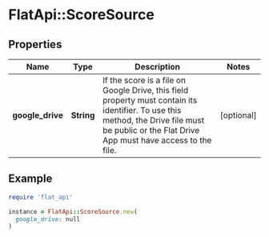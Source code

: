 # FlatApi::ScoreSource

## Properties

| Name | Type | Description | Notes |
| ---- | ---- | ----------- | ----- |
| **google_drive** | **String** | If the score is a file on Google Drive, this field property must contain its identifier. To use this method, the Drive file must be public or the Flat Drive App must have access to the file.  | [optional] |

## Example

```ruby
require 'flat_api'

instance = FlatApi::ScoreSource.new(
  google_drive: null
)
```


